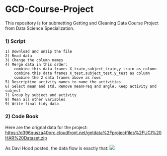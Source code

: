 GCD-Course-Project
==================

This repository is for submetting Getting and Cleaning Data Course Project from Data Science Specialization. 

### 1) Script

    1) Download and unzip the file
    2) Read data
    3) Change the column names
    4) Merge data in this order: 
        combine this data frames X_train,subject_train,y_train as column
        combine this data frames X_test,subject_test,y_test as column
        combine the 2 data frames above as rows
    5) Descriptive activity names to name the activities
    6) Select mean and std, Remove meanFreq and angle, Keep activity and subject
    7) Group by subject and activity
    8) Mean all other variables
    9) Write final tidy data

### 2) Code Book 

Here are the orignal data for the project: https://d396qusza40orc.cloudfront.net/getdata%2Fprojectfiles%2FUCI%20HAR%20Dataset.zip

As Davi Hood posted, the data flow is exactly that: 
<img src="https://coursera-forum-screenshots.s3.amazonaws.com/ab/a2776024af11e4a69d5576f8bc8459/Slide2.png">
